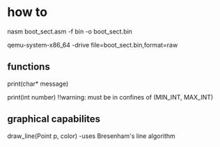 # how to

nasm boot_sect.asm -f bin -o boot_sect.bin

qemu-system-x86_64 -drive file=boot_sect.bin,format=raw

## functions

print(char* message)

print(int number) !!warning: must be in confines of (MIN_INT, MAX_INT)

## graphical capabilites

draw_line(Point p, color) -uses Bresenham's line algorithm
